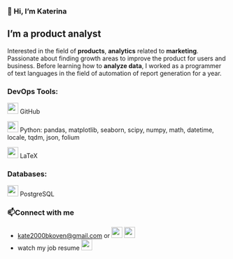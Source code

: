 ### 👋 Hi, I’m Katerina

## I’m a product analyst
Interested in the field of **products**, **analytics** related to **marketing**. Passionate about finding growth areas to improve the product for users and business. Before learning how to **analyze data**, I worked as a programmer of text languages in the field of automation of report generation for a year.

### DevOps Tools:
<img src="https://github.com/katerinabazh/katerinabazh/assets/135614951/38f1df32-7c02-4d3b-9886-fa9bb4f67a1f" height=25></a>
GitHub

<img src="https://github.com/katerinabazh/katerinabazh/assets/135614951/93622f30-3664-4606-b0f7-f31873c25f7b" height=25></a> Python: pandas, matplotlib, seaborn, scipy, numpy, math, datetime, locale, tqdm, json, folium

<img src="https://github.com/katerinabazh/katerinabazh/assets/135614951/30418d1f-e5ed-4073-b082-3f7e8a8e121d" height=25></a> LaTeX

### Databases: 
<img src="https://github.com/katerinabazh/katerinabazh/assets/135614951/ba26aa96-cbd2-4d16-85fb-0fcc0a521c5c" height=25></a>
PostgreSQL

### 📫Connect with me
-  kate2000bkoven@gmail.com or <a href="https://t.me/Ekaterion"><img src="https://github.com/katerinabazh/katerinabazh/assets/135614951/2ddafecb-a63d-4806-a598-667c6c1285bf" height=25></a>  <a href="https://vk.com/id358310969"><img src="https://github.com/katerinabazh/katerinabazh/assets/135614951/c80dba99-788c-46d4-a5a7-ab03a71e2de7" height=25></a>
- watch my job resume  <a href="https://hh.ru/applicant/resumes/view?resume=8095bfc0ff090754940039ed1f783649414238"><img src="https://github.com/katerinabazh/katerinabazh/assets/135614951/89b55356-d540-4e03-8458-af877249c84a" height=25></a> 


<!---
katerinabazh/katerinabazh is a ✨ special ✨ repository because its `README.md` (this file) appears on your GitHub profile.
You can click the Preview link to take a look at your changes.
--->
